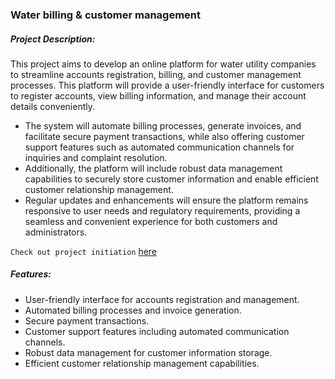 ### Water billing & customer management 

##### Project Description:
This project aims to develop an online platform for water utility companies to streamline accounts registration, billing, and customer management processes. This platform will provide a user-friendly interface for customers to register accounts, view billing information, and manage their account details conveniently. 
- The system will automate billing processes, generate invoices, and facilitate secure payment transactions, while also offering customer support features such as automated communication channels for inquiries and complaint resolution. 
- Additionally, the platform will include robust data management capabilities to securely store customer information and enable efficient customer relationship management. 
- Regular updates and enhancements will ensure the platform remains responsive to user needs and regulatory requirements, providing a seamless and convenient experience for both customers and administrators.

```Check out project initiation``` [here](https://docs.google.com/spreadsheets/d/1Lg84LbD19u3VzckyPO2TK6dhdhpuMrYFAwkyLlGspgg/edit?usp=sharing)


##### Features:
- User-friendly interface for accounts registration and management.
- Automated billing processes and invoice generation.
- Secure payment transactions.
- Customer support features including automated communication channels.
- Robust data management for customer information storage.
- Efficient customer relationship management capabilities.

<!-- ##### Water Utility Management

This repository contains the codebase for the Water Utility Management project, aimed at developing an online platform for water utility companies to streamline accounts registration, billing, and customer management processes. -->


